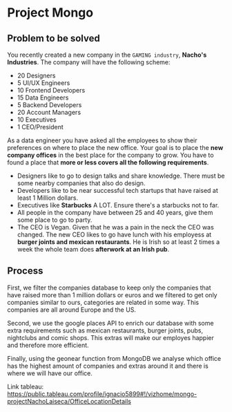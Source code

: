 # Project Mongo

## Problem to be solved

You recently created a new company in the `GAMING industry`, **Nacho's Industries**. The company will have the following scheme:
- 20 Designers
- 5 UI/UX Engineers
- 10 Frontend Developers
- 15 Data Engineers
- 5 Backend Developers
- 20 Account Managers
- 10 Executives
- 1 CEO/President

As a data engineer you have asked all the employees to show their preferences on where to place the new office.
Your goal is to place the **new company offices** in the best place for the company to grow.
You have to found a place that **more or less covers all the following requirements**.

- Designers like to go to design talks and share knowledge. There must be some nearby companies that also do design.
- Developers like to be near successful tech startups that have raised at least 1 Million dollars.
- Executives like **Starbucks** A LOT. Ensure there's a starbucks not to far.
- All people in the company have between 25 and 40 years, give them some place to go to party.
- The CEO is Vegan. Given that he was a pain in the neck the CEO was changed. The new CEO likes to go have lunch with his employess at **burger joints and mexican restaurants**. He is Irish so at least 2 times a week the whole team does **afterwork at an Irish pub**.

## Process

First, we filter the companies database to keep only the companies that have raised more than 1 million dollars or euros and we filtered to get only companies similar to ours, categories are related in some way. This companies are all around Europe and the US.

Second, we use the google places API to enrich our database with some extra requirements such as mexican restaurants, burger joints, pubs, nightclubs and comic shops. This extras will make our employes happier and therefore more efficient. 

Finally, using the geonear function from MongoDB we analyse which office has the highest amount of companies and extras around it and there is where we will have our office.

Link tableau: https://public.tableau.com/profile/ignacio5899#!/vizhome/mongo-projectNachoLaiseca/OfficeLocationDetails



